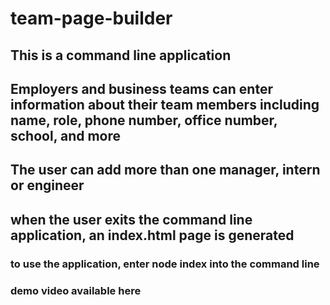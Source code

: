 # team-page-builder

## This is a command line application

## Employers and business teams can enter information about their team members including name, role, phone number, office number, school, and more

## The user can add more than one manager, intern or engineer

## when the user exits the command line application, an index.html page is generated

### to use the application, enter node index into the command line

### demo video available here
